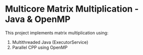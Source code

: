 # Multicore Matrix Multiplication - Java & OpenMP

This project implements matrix multiplication using:
1. Multithreaded Java (ExecutorService)
2. Parallel CPP using OpenMP
